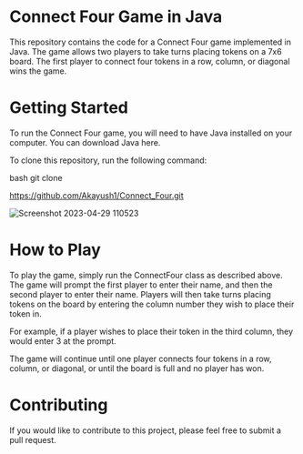 
# Connect Four Game in Java
This repository contains the code for a Connect Four game implemented in Java. The game allows two players to take turns placing tokens on a 7x6 board. The first player to connect four tokens in a row, column, or diagonal wins the game.

# Getting Started
To run the Connect Four game, you will need to have Java installed on your computer. You can download Java here.

To clone this repository, run the following command:

bash
git clone

https://github.com/Akayush1/Connect_Four.git



![Screenshot 2023-04-29 110523](https://user-images.githubusercontent.com/77633249/235285879-6c6d2f05-c8fd-4b3f-8384-93d9cf774254.png)


# How to Play

To play the game, simply run the ConnectFour class as described above. The game will prompt the first player to enter their name, and then the second player to enter their name. Players will then take turns placing tokens on the board by entering the column number they wish to place their token in.

For example, if a player wishes to place their token in the third column, they would enter 3 at the prompt.

The game will continue until one player connects four tokens in a row, column, or diagonal, or until the board is full and no player has won.

# Contributing
If you would like to contribute to this project, please feel free to submit a pull request.
